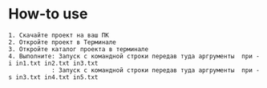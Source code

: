 # How-to use
    1. Cкачайте проект на ваш ПК
    2. Откройте проект в Терминале 
    3. Откройте каталог проекта в терминале
    4. Выполните: Запуск с командной строки передав туда аргрументы  при -i in1.txt in2.txt in3.txt
                : Запуск с командной строки передав туда аргрументы  при -s in3.txt in4.txt in5.txt
